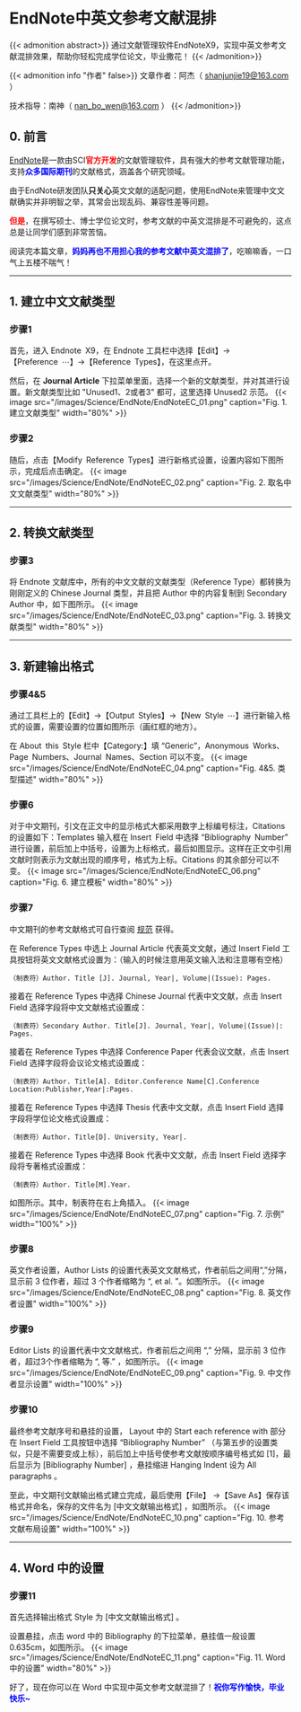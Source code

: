 # EndNote中英文参考文献混排

<!--more-->
{{< admonition abstract>}}
通过文献管理软件EndNoteX9，实现中英文参考文献混排效果，帮助你轻松完成学位论文，毕业撒花！
{{< /admonition>}}

{{< admonition info "作者" false>}}
文章作者：阿杰（ shanjunjie19@163.com ）

技术指导：南神（ nan_bo_wen@163.com ）
{{< /admonition>}}

## 0. 前言
[EndNote](https://endnote.com/)是一款由SCI<font color="red">**官方开发**</font>的文献管理软件，具有强大的参考文献管理功能，支持<font color="blue">**众多国际期刊**</font>的文献格式，涵盖各个研究领域。

由于EndNote研发团队**只关心**英文文献的适配问题，使用EndNote来管理中文文献确实并非明智之举，其常会出现乱码、兼容性差等问题。

<font color="red">**但是**</font>，在撰写硕士、博士学位论文时，参考文献的中英文混排是不可避免的，这点总是让同学们感到非常苦恼。

阅读完本篇文章，<font color="blue">**妈妈再也不用担心我的参考文献中英文混排了**</font>，吃嘛嘛香，一口气上五楼不喘气！

___

## 1. 建立中文文献类型
### 步骤1
首先，进入 Endnote X9，在 Endnote 工具栏中选择【Edit】→【Preference ⋯】→【Reference Types】，在这里点开。

然后，在 **Journal Article** 下拉菜单里面，选择一个新的文献类型，并对其进行设置。新文献类型比如 "Unused1、2或者3" 都可，这里选择 Unused2 示范。
{{< image src="/images/Science/EndNote/EndNoteEC_01.png" caption="Fig. 1. 建立文献类型" width="80%" >}}

### 步骤2
随后，点击【Modify Reference Types】进行新格式设置，设置内容如下图所示，完成后点击确定。
{{< image src="/images/Science/EndNote/EndNoteEC_02.png" caption="Fig. 2. 取名中文文献类型" width="80%" >}}
___

## 2. 转换文献类型
### 步骤3
将 Endnote 文献库中，所有的中文文献的文献类型（Reference Type）都转换为刚刚定义的 Chinese Journal 类型，并且把 Author 中的内容复制到 Secondary Author 中，如下图所示。
{{< image src="/images/Science/EndNote/EndNoteEC_03.png" caption="Fig. 3. 转换文献类型" width="80%" >}}
___

## 3. 新建输出格式</h2>
### 步骤4&5
通过工具栏上的【Edit】→【Output Styles】→【New Style ⋯】进行新输入格式的设置，需要设置的位置如图所示（画红框的地方）。

在 About this Style 栏中【Category:】填 “Generic”，Anonymous Works、Page Numbers、Journal Names、Section 可以不变。
{{< image src="/images/Science/EndNote/EndNoteEC_04.png" caption="Fig. 4&5. 类型描述" width="80%" >}}


### 步骤6
对于中文期刊，引文在正文中的显示格式大都采用数字上标编号标注，Citations 的设置如下：Templates 输入框在 Insert Field 中选择 “Bibliography Number” 进行设置，前后加上中括号，设置为上标格式，最后如图显示。这样在正文中引用文献时则表示为文献出现的顺序号，格式为上标。Citations 的其余部分可以不变。
{{< image src="/images/Science/EndNote/EndNoteEC_06.png" caption="Fig. 6. 建立模板" width="80%" >}}


### 步骤7
中文期刊的参考文献格式可自行查阅 <a href="https://baike.baidu.com/item/%E5%8F%82%E8%80%83%E6%96%87%E7%8C%AE%E6%A0%87%E5%87%86%E6%A0%BC%E5%BC%8F/15571284?fr=aladdin">规范</a> 获得。

在 Reference Types 中选上 Journal Article 代表英文文献，通过 Insert Field 工具按钮将英文文献格式设置为：（输入的时候注意用英文输入法和注意哪有空格）
```Code
（制表符）Author. Title [J]. Journal, Year|, Volume|(Issue): Pages.
```
接着在 Reference Types 中选择 Chinese Journal 代表中文文献，点击 Insert Field 选择字段将中文文献格式设置成：
```Code
（制表符）Secondary Author. Title[J]. Journal, Year|, Volume|(Issue)|: Pages.
```
接着在 Reference Types 中选择 Conference Paper 代表会议文献，点击 Insert Field 选择字段将会议论文格式设置成：
```Code
（制表符）Author. Title[A]. Editor.Conference Name[C].Conference Location:Publisher,Year|:Pages.
```
接着在 Reference Types 中选择 Thesis 代表中文文献，点击 Insert Field 选择字段将学位论文格式设置成：
```Code
（制表符）Author. Title[D]. University, Year|.
```
接着在 Reference Types 中选择 Book 代表中文文献，点击 Insert Field 选择字段将专著格式设置成：
```Code
（制表符）Author. Title[M].Year.
```
如图所示。其中，制表符在右上角插入。
{{< image src="/images/Science/EndNote/EndNoteEC_07.png" caption="Fig. 7. 示例" width="100%" >}}


### 步骤8
英文作者设置，Author Lists 的设置代表英文文献格式，作者前后之间用“,”分隔，显示前 3 位作者，超过 3 个作者缩略为 “, et al. ”。如图所示。
{{< image src="/images/Science/EndNote/EndNoteEC_08.png" caption="Fig. 8. 英文作者设置" width="100%" >}}

### 步骤9
Editor Lists 的设置代表中文文献格式，作者前后之间用 “,” 分隔，显示前 3 位作者，超过3个作者缩略为 “, 等.” ，如图所示。
{{< image src="/images/Science/EndNote/EndNoteEC_09.png" caption="Fig. 9. 中文作者显示设置" width="100%" >}}


### 步骤10
最终参考文献序号和悬挂的设置， Layout 中的 Start each reference with 部分在 Insert Field 工具按钮中选择 “Bibliography Number” （与第五步的设置类似，只是不需要变成上标），前后加上中括号使参考文献按顺序编号格式如 [1]，最后显示为 [Bibliography Number] ，悬挂缩进 Hanging Indent 设为 All paragraphs 。

至此，中文期刊文献输出格式建立完成，最后使用【File】 →【Save As】保存该格式并命名，保存的文件名为 [中文文献输出格式] ，如图所示。
{{< image src="/images/Science/EndNote/EndNoteEC_10.png" caption="Fig. 10. 参考文献布局设置" width="100%" >}}

___

## 4. Word 中的设置
### 步骤11
首先选择输出格式 Style 为 [中文文献输出格式] 。

设置悬挂，点击 word 中的 Bibliography 的下拉菜单，悬挂值一般设置 0.635cm，如图所示。
{{< image src="/images/Science/EndNote/EndNoteEC_11.png" caption="Fig. 11. Word 中的设置" width="80%" >}}


好了，现在你可以在 Word 中实现中英文参考文献混排了！<font color="blue">**祝你写作愉快，毕业快乐~**</font>

